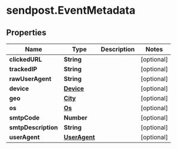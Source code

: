 # sendpost.EventMetadata

## Properties

Name | Type | Description | Notes
------------ | ------------- | ------------- | -------------
**clickedURL** | **String** |  | [optional] 
**trackedIP** | **String** |  | [optional] 
**rawUserAgent** | **String** |  | [optional] 
**device** | [**Device**](Device.md) |  | [optional] 
**geo** | [**City**](City.md) |  | [optional] 
**os** | [**Os**](Os.md) |  | [optional] 
**smtpCode** | **Number** |  | [optional] 
**smtpDescription** | **String** |  | [optional] 
**userAgent** | [**UserAgent**](UserAgent.md) |  | [optional] 


